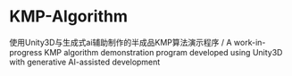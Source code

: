 # KMP-Algorithm
使用Unity3D与生成式ai辅助制作的半成品KMP算法演示程序 / A work-in-progress KMP algorithm demonstration program developed using Unity3D with generative AI-assisted development
